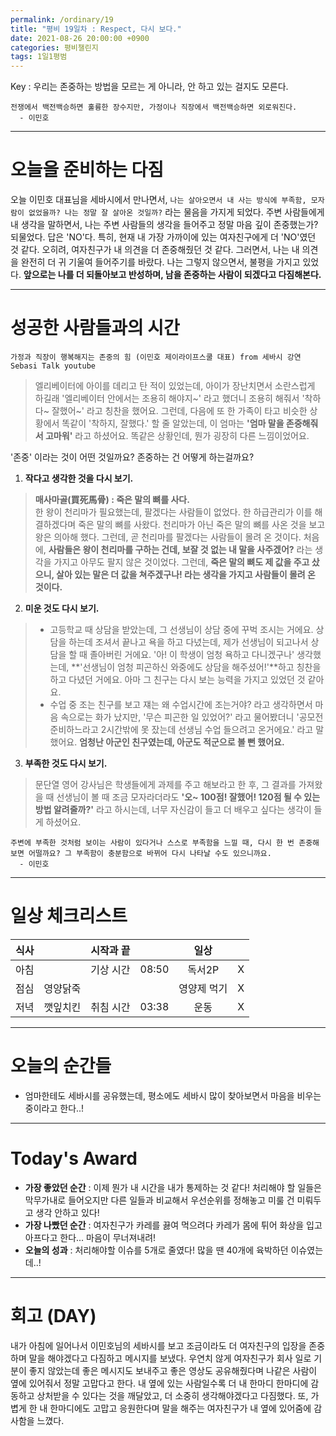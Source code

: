 ```yaml
---
permalink: /ordinary/19
title: "평비 19일차 : Respect, 다시 보다."
date: 2021-08-26 20:00:00 +0900
categories: 평비챌린지
tags: 1일1평범
---  
```

Key : 우리는 존중하는 방법을 모르는 게 아니라, 안 하고 있는 걸지도 모른다.  
```
전쟁에서 백전백승하면 훌륭한 장수지만, 가정이나 직장에서 백전백승하면 외로워진다.
  - 이민호
```

---
# 오늘을 준비하는 다짐
오늘 이민호 대표님을 세바시에서 만나면서, `나는 살아오면서 내 사는 방식에 부족함, 모자람이 없었을까? 나는 정말 잘 살아온 것일까?` 라는 물음을 가지게 되었다. 주변 사람들에게 내 생각을 말하면서, 나는 주변 사람들의 생각을 들어주고 정말 마음 깊이 존중했는가? 되물었다. 답은 'NO'다. 특히, 현재 내 가장 가까이에 있는 여자친구에게 더 'NO'였던 것 같다. 오히려, 여자친구가 내 의견을 더 존중해줬던 것 같다. 그러면서, 나는 내 의견을 완전히 더 귀 기울여 들어주기를 바랐다. 나는 그렇지 않으면서, 불평을 가지고 있었다. **앞으로는 나를 더 되돌아보고 반성하며, 남을 존중하는 사람이 되겠다고 다짐해본다.**

---
# 성공한 사람들과의 시간
`가정과 직장이 행복해지는 존중의 힘 (이민호 제이라이프스쿨 대표) from 세바시 강연 Sebasi Talk youtube`  
> 엘리베이터에 아이를 데리고 탄 적이 있었는데, 아이가 장난치면서 소란스럽게 하길래 '엘리베이터 안에서는 조용히 해야지~' 라고 했더니 조용히 해줘서 '착하다~ 잘했어~' 라고 칭찬을 했어요. 그런데, 다음에 또 한 가족이 타고 비슷한 상황에서 똑같이 '착하지, 잘했다.' 할 줄 알았는데, 이 엄마는 **'엄마 말을 존중해줘서 고마워'** 라고 하셨어요. 똑같은 상황인데, 뭔가 굉장히 다른 느낌이었어요.  

'존중' 이라는 것이 어떤 것일까요? 존중하는 건 어떻게 하는걸까요?  

1. **작다고 생각한 것을 다시 보기.**  
> **매사마골(買死馬骨) : 죽은 말의 뼈를 사다.**  
> 한 왕이 천리마가 필요했는데, 팔겠다는 사람들이 없었다. 한 하급관리가 이를 해결하겠다며 죽은 말의 뼈를 사왔다. 천리마가 아닌 죽은 말의 뼈를 사온 것을 보고 왕은 의아해 했다. 그런데, 곧 천리마를 팔겠다는 사람들이 몰려 온 것이다. 처음에, **사람들은 왕이 천리마를 구하는 건데, 보잘 것 없는 내 말을 사주겠어?** 라는 생각을 가지고 아무도 팔지 않은 것이었다. 그런데, **죽은 말의 뼈도 제 값을 주고 샀으니, 살아 있는 말은 더 값을 쳐주겠구나! 라는 생각을 가지고 사람들이 몰려 온 것이다.**  

2. **미운 것도 다시 보기.**
> - 고등학교 때 상담을 받았는데, 그 선생님이 상담 중에 꾸벅 조시는 거에요. 상담을 하는데 조셔서 끝나고 욕을 하고 다녔는데, 제가 선생님이 되고나서 상담을 할 때 졸아버린 거에요. '아! 이 학생이 엄청 욕하고 다니겠구나' 생각했는데, **'선생님이 엄청 피곤하신 와중에도 상담을 해주셨어!'**하고 칭찬을 하고 다녔던 거에요. 아마 그 친구는 다시 보는 능력을 가지고 있었던 것 같아요.  
> - 수업 중 조는 친구를 보고 쟤는 왜 수업시간에 조는거야? 라고 생각하면서 마음 속으로는 화가 났지만, '무슨 피곤한 일 있었어?' 라고 물어봤더니 '공모전 준비하느라고 2시간밖에 못 잤는데 선생님 수업 들으려고 온거에요.' 라고 말했어요. **엄청난 아군인 친구였는데, 아군도 적군으로 볼 뻔 했어요.**

3. **부족한 것도 다시 보기.**  
> 문단열 영어 강사님은 학생들에게 과제를 주고 해보라고 한 후, 그 결과를 가져왔을 때 선생님이 볼 때 조금 모자라더라도 **'오~ 100점! 잘했어! 120점 될 수 있는 방법 알려줄까?'** 라고 하시는데, 너무 자신감이 들고 더 배우고 싶다는 생각이 들게 하셨어요.

```
주변에 부족한 것처럼 보이는 사람이 있다거나 스스로 부족함을 느낄 때, 다시 한 번 존중해보면 어떨까요? 그 부족함이 충분함으로 바뀌어 다시 나타날 수도 있으니까요.
  - 이민호
```

---
# 일상 체크리스트

| 식사 |  | 시작과 끝 |  | 일상 |  |
|:----:|:----:|:----:|:----:|:----:|:----:|
| 아침 |  | 기상 시간 | 08:50 | 독서2P | X |
| 점심 | 영양닭죽 |  |  | 영양제 먹기 | X |
| 저녁 | 깻잎치킨 | 취침 시간 | 03:38 | 운동 | X |

---
# 오늘의 순간들
- 엄마한테도 세바시를 공유했는데, 평소에도 세바시 많이 찾아보면서 마음을 비우는 중이라고 한다..!

---
# Today's Award
- **가장 좋았던 순간** : 이제 뭔가 내 시간을 내가 통제하는 것 같다! 처리해야 할 일들은 막무가내로 들어오지만 다른 일들과 비교해서 우선순위를 정해놓고 미룰 건 미뤄두고 생각 안하고 있다!
- **가장 나빴던 순간** : 여자친구가 카레를 끓여 먹으려다 카레가 몸에 튀어 화상을 입고 아프다고 한다... 마음이 무너져내려!
- **오늘의 성과** : 처리해야할 이슈를 5개로 줄였다! 많을 땐 40개에 육박하던 이슈였는데..!

---
# 회고 (DAY)
내가 아침에 일어나서 이민호님의 세바시를 보고 조금이라도 더 여자친구의 입장을 존중하며 말을 해야겠다고 다짐하고 메시지를 보냈다. 우연치 않게 여자친구가 회사 일로 기분이 좋지 않았는데 좋은 메시지도 보내주고 좋은 영상도 공유해줬다며 나같은 사람이 옆에 있어줘서 정말 고맙다고 한다. 내 옆에 있는 사람일수록 더 내 한마디 한마디에 감동하고 상처받을 수 있다는 것을 깨달았고, 더 소중히 생각해야겠다고 다짐했다. 또, 가볍게 한 내 한마디에도 고맙고 응원한다며 말을 해주는 여자친구가 내 옆에 있어줌에 감사함을 느꼈다.